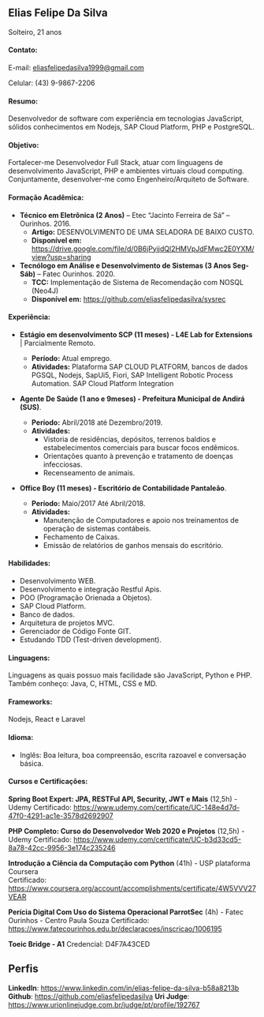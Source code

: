 ## Elias Felipe Da Silva
Solteiro, 21 anos  
#### Contato:
 

E-mail: eliasfelipedasilva1999@gmail.com 

Celular: (43) 9-9867-2206


#### Resumo:
Desenvolvedor de software com experiência em tecnologias JavaScript, sólidos conhecimentos em Nodejs, SAP Cloud Platform, PHP e PostgreSQL.

#### Objetivo:
Fortalecer-me Desenvolvedor Full Stack, atuar com linguagens de desenvolvimento JavaScript, PHP e ambientes virtuais cloud computing.
Conjuntamente, desenvolver-me como Engenheiro/Arquiteto de Software.

#### Formação Acadêmica:
- **Técnico em Eletrônica (2 Anos)** – Etec “Jacinto Ferreira de Sá” – Ourinhos. 2016.
	- **Artigo:** DESENVOLVIMENTO DE UMA SELADORA DE BAIXO CUSTO.
	- **Disponível em:** https://drive.google.com/file/d/0B6jPyijdQl2HMVpJdFMwc2E0YXM/view?usp=sharing
- **Tecnólogo em Análise e Desenvolvimento de Sistemas (3 Anos Seg-Sáb)** – Fatec Ourinhos. 2020.
	- **TCC:** Implementação de Sistema de Recomendação com NOSQL (Neo4J) 
	- **Disponível em:** https://github.com/eliasfelipedasilva/sysrec

#### Experiência:
- **Estágio em desenvolvimento SCP (11 meses)  - L4E Lab for Extensions** | Parcialmente Remoto.
	* **Período:** Atual emprego.
	* **Atividades:** Plataforma SAP CLOUD PLATFORM, bancos de dados PGSQL, Nodejs, SapUi5, Fiori, SAP Intelligent Robotic Process Automation. SAP Cloud Platform
	Integration
	
- **Agente De Saúde (1 ano e 9meses)  - Prefeitura Municipal de Andirá (SUS)**.
	* **Período:** Abril/2018 até Dezembro/2019.
	* **Atividades:** 
		* Vistoria de residências, depósitos, terrenos baldios e estabelecimentos comerciais para buscar focos endêmicos.
		* Orientações quanto à prevenção e tratamento de doenças infecciosas.
		* Recenseamento de animais.

- **Office Boy (11 meses) - Escritório de Contabilidade Pantaleão**. 
	* **Período:** Maio/2017 Até Abril/2018. 
	* **Atividades:** 
		* Manutenção de Computadores e apoio nos treinamentos de operação de sistemas contábeis.
		* Fechamento de Caixas.
		* Emissão de relatórios de ganhos mensais do escritório.
		
#### Habilidades: 
- Desenvolvimento WEB.
- Desenvolvimento e integração Restful Apis.
- POO (Programação Orienada a Objetos).
- SAP Cloud Platform.
- Banco de dados.
- Arquitetura de projetos MVC.
- Gerenciador de Código Fonte GIT.
- Estudando TDD (Test-driven development).

#### Linguagens: 
Linguagens as quais possuo mais facilidade são JavaScript, Python e PHP.   
Também conheço: Java, C, HTML, CSS e MD.

#### Frameworks: 
Nodejs, React e Laravel

#### Idioma:
- Inglês: Boa leitura, boa compreensão, escrita razoavel e conversação básica.
		
#### Cursos e Certificações:
**Spring Boot Expert: JPA, RESTFul API, Security, JWT e Mais** (12,5h) - Udemy
Certificado: https://www.udemy.com/certificate/UC-148e4d7d-47f0-4291-ac1e-3578d2692907

**PHP Completo: Curso do Desenvolvedor Web 2020 e Projetos** (12,5h) - Udemy
Certificado: https://www.udemy.com/certificate/UC-b3d33cd5-8a78-42cc-9956-3e174c235246 

**Introdução a Ciência da Computação com Python** (41h) - USP plataforma Coursera   
Certificado: https://www.coursera.org/account/accomplishments/certificate/4W5VVV27VEAR

**Perícia Digital Com Uso do Sistema Operacional ParrotSec** (4h) - Fatec Ourinhos - Centro Paula Souza
Certificado: https://www.fatecourinhos.edu.br/declaracoes/inscricao/1006195

**Toeic Bridge - A1**
Credencial: D4F7A43CED   

## Perfis 
**LinkedIn**: https://www.linkedin.com/in/elias-felipe-da-silva-b58a8213b  
**Github**: https://github.com/eliasfelipedasilva 
**Uri Judge**: https://www.urionlinejudge.com.br/judge/pt/profile/192767

